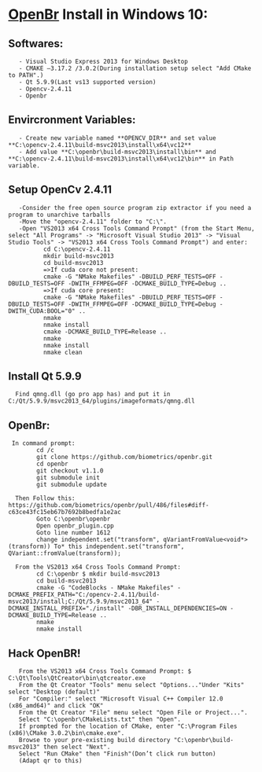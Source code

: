 # [OpenBr](http://openbiometrics.org/) Install in Windows 10: 

## Softwares: 

       - Visual Studio Express 2013 for Windows Desktop 
       - CMAKE –3.17.2 /3.0.2(During installation setup select "Add CMake to PATH".)
       - Qt 5.9.9(Last vs13 supported version) 
       - Opencv-2.4.11
       - Openbr

## Envircronment Variables:
       - Create new variable named **OPENCV_DIR** and set value **C:\opencv-2.4.11\build-msvc2013\install\x64\vc12**
       - Add value **C:\openbr\build-msvc2013\install\bin** and **C:\opencv-2.4.11\build-msvc2013\install\x64\vc12\bin** in Path variable.

## Setup OpenCv 2.4.11
       -Consider the free open source program zip extractor if you need a program to unarchive tarballs
       -Move the "opencv-2.4.11" folder to "C:\".
       -Open "VS2013 x64 Cross Tools Command Prompt" (from the Start Menu, select "All Programs" -> "Microsoft Visual Studio 2013" -> "Visual Studio Tools" -> "VS2013 x64 Cross Tools Command Prompt") and enter: 
              cd C:\opencv-2.4.11  
              mkdir build-msvc2013  
              cd build-msvc2013  
              =>If cuda core not present: 
              cmake -G "NMake Makefiles" -DBUILD_PERF_TESTS=OFF -DBUILD_TESTS=OFF -DWITH_FFMPEG=OFF -DCMAKE_BUILD_TYPE=Debug ..  
              =>If cuda core present: 
              cmake -G "NMake Makefiles" -DBUILD_PERF_TESTS=OFF -DBUILD_TESTS=OFF -DWITH_FFMPEG=OFF -DCMAKE_BUILD_TYPE=Debug -DWITH_CUDA:BOOL="0" .. 
              nmake  
              nmake install  
              cmake -DCMAKE_BUILD_TYPE=Release ..  
              nmake  
              nmake install  
              nmake clean 

## Install Qt 5.9.9
      Find qmng.dll (go pro app has) and put it in C:/Qt/5.9.9/msvc2013_64/plugins/imageformats/qmng.dll 

## OpenBr: 
     In command prompt: 
            cd /c  
            git clone https://github.com/biometrics/openbr.git  
            cd openbr  
            git checkout v1.1.0  
            git submodule init  
            git submodule update 
      
      Then Follow this: https://github.com/biometrics/openbr/pull/486/files#diff-c63ce43fc15eb67b7692b8bedfa1e2ac 
            Goto C:\openbr\openbr 
            Open openbr_plugin.cpp 
            Goto line number 1612  
            change independent.set("transform", qVariantFromValue<void*>(transform)) To* this independent.set("transform", QVariant::fromValue(transform)); 
     
      From the VS2013 x64 Cross Tools Command Prompt: 
            cd C:\openbr $ mkdir build-msvc2013  
            cd build-msvc2013  
            cmake -G "CodeBlocks - NMake Makefiles" -DCMAKE_PREFIX_PATH="C:/opencv-2.4.11/build-msvc2013/install;C:/Qt/5.9.9/msvc2013_64" -DCMAKE_INSTALL_PREFIX="./install" -DBR_INSTALL_DEPENDENCIES=ON -DCMAKE_BUILD_TYPE=Release ..  
            nmake  
            nmake install 

 

## Hack OpenBR! 

       From the VS2013 x64 Cross Tools Command Prompt: $ C:\Qt\Tools\QtCreator\bin\qtcreator.exe 
       From the Qt Creator "Tools" menu select "Options..."Under "Kits" select "Desktop (default)" 
       For "Compiler:" select "Microsoft Visual C++ Compiler 12.0 (x86_amd64)" and click "OK" 
       From the Qt Creator "File" menu select "Open File or Project...". 
       Select "C:\openbr\CMakeLists.txt" then "Open". 
       If prompted for the location of CMake, enter "C:\Program Files (x86)\CMake 3.0.2\bin\cmake.exe". 
       Browse to your pre-existing build directory "C:\openbr\build-msvc2013" then select "Next". 
       Select "Run CMake" then "Finish"(Don’t click run button) 
       (Adapt qr to this) 

 

 

 
